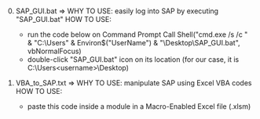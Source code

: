 # 

0. SAP_GUI.bat => WHY TO USE: easily log into SAP by executing "SAP_GUI.bat"
    HOW TO USE:
    * run the code below on Command Prompt
    Call Shell("cmd.exe /s /c " & "C:\Users\" & Environ$("UserName") & "\Desktop\SAP_GUI.bat", vbNormalFocus)
    * double-click "SAP_GUI.bat" icon on its location (for our case, it is C:\Users\<username>\Desktop)
    
    

1. VBA_to_SAP.txt => WHY TO USE: manipulate SAP using Excel VBA codes
    HOW TO USE:
    * paste this code inside a module in a Macro-Enabled Excel file (.xlsm)
